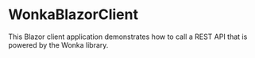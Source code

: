 # WonkaBlazorClient
This Blazor client application demonstrates how to call a REST API that is powered by the Wonka library.
